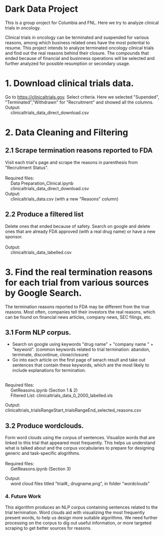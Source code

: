 # Dark Data Project
This is a group oroject for Columbia and FNL. Here we try to analyze clinical trials in oncology. 

Clinical trials in oncology can be terminated and suspended for various reasons, among which business related ones have the most potential to resume. This project intends to analyze terminated oncology cilnical trials and find out the real reasons behind their closure. The compounds that ended because of financial and businness operations will be selected and further analyzed for possible resumption or secondary usage. 

# 1. Download clinical trials data. 
Go to https://clinicaltrials.gov. Select criteria. Here we selected "Supended", "Terminated","Withdrawn" for "Recruitment" and showed all the columns. 
Output: <br />
	&emsp; clinicaltrials_data_direct_download.csv

# 2. Data Cleaning and Filtering 
## 2.1 Scrape termination reasons reported to FDA
Visit each trial's page and scrape the reasons in parenthesis from "Recruitment Status". <br /><br />
Required files:<br />
	&emsp; Data Preparation_Clinical.ipynb <br />
	&emsp; clinicaltrials_data_direct_download.csv <br />
Output: <br />
	&emsp; clinicaltrials_data.csv (with a new "Reasons" column) <br />

## 2.2 Produce a filtered list
Delete ones that ended because of safety. Search on google and delete ones that are already FDA approved (with a real drug name) or have a new sponsor. <br /><br />
Output: <br />
	&emsp; clinicaltrials_data_labelled.csv 

# 3. Find the real termination reasons for each trial from various sources by Google Search. 
The termination reasons reported to FDA may be different from the true reasons. Most often, companies tell their investors the real reasons, which can be found on financial news articles, company news, SEC filings, etc. 
## 3.1 Form NLP corpus. 
* Search on google using keywords "drug name" + "company name " + "keyword". (common keywords related to trial termination: abandon, terminate, discontinue, close/closure) <br />
* Go into each article on the first page of serach result and take out sentences that contain these keywords, which are the most likely to include explanations for termination. <br /><br />

Required files: <br />
	&emsp; GetReasons.ipynb (Section 1 & 2) <br />
	&emsp; Filtered List: clinicaltrials_data_0_2000_labelled.xls <br />

Output: 
	&emsp; clinicaltrials_trialsRangeStart_trialsRangeEnd_selected_reasons.csv <br />

## 3.2 Produce wordclouds. 
Form word clouds using the corpus of sentences. Visualize words that are linked to this trial that appeared most frequently. This helps us understand what is talked about and the corpus vocabularies to prepare for designing generic and task-specific alogrithms. <br /><br />
Required files: <br />
	&emsp; GetReasons.ipynb (Section 3) <br />

Output: <br />
	&emsp; word cloud files titled "trial#_ drugname.png", in folder "wordclouds" 

### 4. Future Work
This algorithm produces an NLP corpus containing sentences related to the trial termination. Word clouds aid with visualizing the most frequently present words, to help us design more suitable algorithms. We need further processing on the corpus to dig out useful information, or more targeted scraping to get better sources for reasons. 
